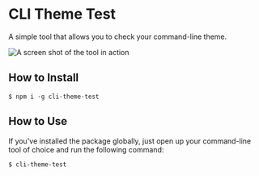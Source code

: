 # CLI Theme Test
A simple tool that allows you to check your command-line theme.

![A screen shot of the tool in action](http://joeleisner.com/github/screenshots/cli-theme-test/screenshot.png)

## How to Install
```
$ npm i -g cli-theme-test
```

## How to Use
If you've installed the package globally, just open up your command-line tool of choice and run the following command:
```
$ cli-theme-test
```
